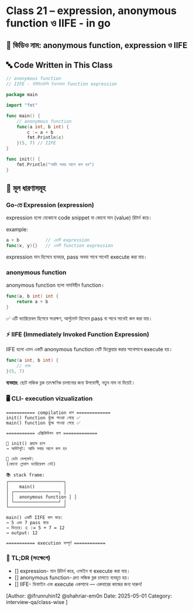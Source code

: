 # Class 21 – expression, anonymous function ও IIFE - in go

## 🎥 ভিডিও নাম: anonymous function, expression ও IIFE

## 🔤 Code Written in This Class

```go
// anonymous function
// IIFE - ইমিডিয়েটলি ইনভোকড function expression

package main

import "fmt"

func main() {
    // anonymous function
    func(a int, b int) {
        c := a + b
        fmt.Println(c)
    }(5, 7) // IIFE
}

func init() {
    fmt.Println("আমি সবার আগে কল হব")
}
```

## 🧠 মূল ধারণাসমূহ

###  Go-তে Expression (expression)

expression হলো যেকোনো code snippet যা কোনো মান (value) রিটার্ন করে।

example:

```go
a + b          // একটি expression
func(x, y){}   // একটি function expression
```

expression মান হিসেবে ব্যবহার, pass অথবা সাথে সাথেই execute করা যায়।

###  anonymous function

anonymous function হলো নামবিহীন function।

```go
func(a, b int) int {
    return a + b
}
```

✅ এটি ভ্যারিয়েবল হিসেবে সংরক্ষণ, আর্গুমেন্ট হিসেবে pass বা সাথে সাথেই কল করা যায়।

### ⚡ IIFE (Immediately Invoked Function Expression)

IIFE হলো এমন একটি anonymous function যেটি ডিক্লেয়ার করার সাথেসাথে execute হয়।

```go
func(a int, b int) {
    // কাজ
}(5, 7)
```

**ব্যবহার:** ছোট লজিক ব্লক তাৎক্ষণিক চালানোর জন্য উপযোগী, নতুন নাম না দিয়েই।

### 🖥️ CLI-  execution vizualization

```
=========== compilation ধাপ =============
init() function খুঁজে পাওয়া গেছে ✅
main() function খুঁজে পাওয়া গেছে ✅

=========== এক্সিকিউশন ধাপ =============

🔁 init() প্রথমে চলে
→ আউটপুট: আমি সবার আগে কল হব

🧠 ডেটা সেগমেন্ট:
(কোনো গ্লোবাল ভ্যারিয়েবল নেই)

📚 stack frame:
┌─────────────────────┐
│    main()           │
│ ┌─────────────────┐ │
│ │  anonymous function │ │
│ └─────────────────┘ │
└─────────────────────┘

main() একটি IIFE কল করে:
→ 5 এবং 7 pass করে
→ ভিতরে: c := 5 + 7 = 12
→ output: 12

=========== execution সম্পূর্ণ ============
```

### 🧵 TL;DR (সংক্ষেপে)

- []  expression- মান রিটার্ন করে, এসাইন বা execute করা যায়।
- []  anonymous function- দ্রুত লজিক ব্লক চালাতে ব্যবহৃত হয়।
- []  IIFE- ডিফাইন এবং execute একসাথে — একবারের কাজের জন্য দারুন!

[Author: @ifrunruhin12 @shahriar-em0n  Date: 2025-05-01 Category: interview-qa/class-wise ]

